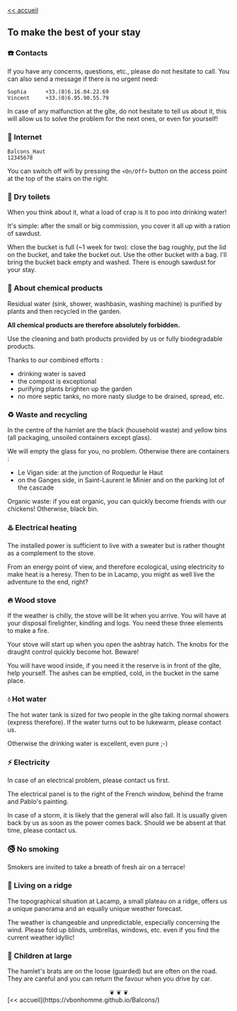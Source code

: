 
[<< accueil](https://vbonhomme.github.io/Balcons/)
## To make the best of your stay

### :telephone: Contacts
If you have any concerns, questions, etc., please do not hesitate to call. You can also send a message if there is no urgent need:

```
Sophia		+33.(0)6.16.04.22.69  
Vincent		+33.(0)6.95.90.55.79
```

In case of any malfunction at the gîte, do not hesitate to tell us about it, this will allow us to solve the problem for the next ones, or even for yourself!

### :satellite: Internet
```
Balcons_Haut
12345678
```
You can switch off wifi by pressing the `<On/Off>` button on the access point at the top of the stairs on the right.

### :poop: Dry toilets
When you think about it, what a load of crap is it to poo into drinking water!

It's simple: after the small or big commission, you cover it all up with a ration of sawdust. 

When the bucket is full (~1 week for two): close the bag roughly, put the lid on the bucket, and take the bucket out. Use the other bucket with a bag. I'll bring the bucket back empty and washed. There is enough sawdust for your stay.

### :cherry_blossom: About chemical products
Residual water (sink, shower, washbasin, washing machine) is purified by plants and then recycled in the garden.

**All chemical products are therefore absolutely forbidden.**

Use the cleaning and bath products provided by us or fully biodegradable products.

Thanks to our combined efforts :

* drinking water is saved
* the compost is exceptional
* purifying plants brighten up the garden
* no more septic tanks, no more nasty sludge to be drained, spread, etc.

### :recycle: Waste and recycling
In the centre of the hamlet are the black (household waste) and yellow bins (all packaging, unsoiled containers except glass).

We will empty the glass for you, no problem. Otherwise there are containers :

 * Le Vigan side: at the junction of Roquedur le Haut
 * on the Ganges side, in Saint-Laurent le Minier and on the parking lot of the cascade 
 
Organic waste: if you eat organic, you can quickly become friends with our chickens! Otherwise, black bin.
 
### :hotsprings: Electrical heating
The installed power is sufficient to live with a sweater but is rather thought as a complement to the stove.

From an energy point of view, and therefore ecological, using electricity to make heat is a heresy. Then to be in Lacamp, you might as well live the adventure to the end, right?

### :fire: Wood stove
If the weather is chilly, the stove will be lit when you arrive.
 You will have at your disposal firelighter, kindling and logs. You need these three elements to make a fire. 
 
 Your stove will start up when you open the ashtray hatch. The knobs for the draught control quickly become hot. Beware!
 
 You will have wood inside, if you need it the reserve is in front of the gîte, help yourself. The ashes can be emptied, cold, in the bucket in the same place.

### :droplet: Hot water
The hot water tank is sized for two people in the gîte taking normal showers (express therefore). If the water turns out to be lukewarm, please contact us.

Otherwise the drinking water is excellent, even pure ;-)

### :zap: Electricity
In case of an electrical problem, please contact us first.

The electrical panel is to the right of the French window, behind the frame and Pablo's painting.

In case of a storm, it is likely that the general will also fall. It is usually given back by us as soon as the power comes back. Should we be absent at that time, please contact us.

### :no_smoking: No smoking
Smokers are invited to take a breath of fresh air on a terrace!

### :sunrise_over_mountains: Living on a ridge

The topographical situation at Lacamp, a small plateau on a ridge, offers us a unique panorama and an equally unique weather forecast.

The weather is changeable and unpredictable, especially concerning the wind. Please fold up blinds, umbrellas, windows, etc. even if you find the current weather idyllic!

### :children_crossing: Children at large
The hamlet's brats are on the loose (guarded) but are often on the road. They are careful and you can return the favour when you drive by car.

<center>
❦   ❦   ❦  
</center>
[<< accueil](https://vbonhomme.github.io/Balcons/)

